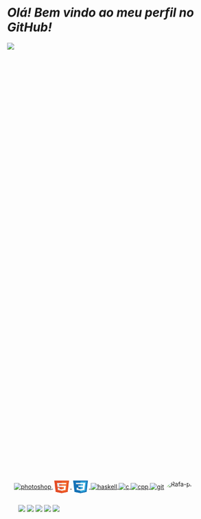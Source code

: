 # *Olá! Bem vindo ao meu perfil no GitHub!*

<div align="left" style="display: flex">
  <a href="https://github.com/ThurFerreira">
  <img height="180em" src="https://github-readme-stats.vercel.app/api?username=ThurFerreira&show_icons=true&theme=dark&include_all_commits=true&count_private=true"/>
 <!-- <img height="180em" src="https://github-readme-stats.vercel.app/api/top-langs/?username=ThurFerreira&layout=compact&langs_count=7&theme=dark"/>
</div> -->
  
<div style="display: inline_block"<br>
  <div style=margin-top:999px><br>
  <img align="center" alt="photoshop" height="30" width="40" src="https://cdn.jsdelivr.net/gh/devicons/devicon/icons/photoshop/photoshop-line.svg" />
  <img align="center" alt="HTML" height="30" width="40" src="https://raw.githubusercontent.com/devicons/devicon/master/icons/html5/html5-original.svg">
  <img align="center" alt="CSS" height="30" width="40" src="https://raw.githubusercontent.com/devicons/devicon/master/icons/css3/css3-original.svg">
  <img align="center" alt="haskell" height="30" width="40" src="https://cdn.jsdelivr.net/gh/devicons/devicon/icons/haskell/haskell-original.svg" />
  <img align="center" alt="c" height="30" width="40" src="https://cdn.jsdelivr.net/gh/devicons/devicon/icons/c/c-original.svg" />
  <img align="center" alt="cpp" height="30" width="40" src="https://cdn.jsdelivr.net/gh/devicons/devicon/icons/cplusplus/cplusplus-original.svg" />
  <img align="center" alt="git" height="30" width="40" src="https://cdn.jsdelivr.net/gh/devicons/devicon/icons/git/git-original.svg" />        
  <img align="right" alt="Rafa-pic" height="150" style="border-radius:50px;" src="https://media.giphy.com/media/slVWEctHZKvWU/giphy.gif">
          
</div>

<div>
  <div style=margin:10px><br>
  <a href="https://www.instagram.com/arthur.ark/" target="_blank"><img src="https://img.shields.io/badge/-Instagram-%23E4405F?style=for-the-badge&logo=instagram&logoColor=white" target="_blank"></a>
  <a href="https://www.linkedin.com/in/arthur-ferreira-9263a21b7/" target="_blank"><img src="https://img.shields.io/badge/-LinkedIn-%230077B5?style=for-the-badge&logo=linkedin&logoColor=white" target="_blank"></a>
    <a href="mailto:arthurfsilva110@gmail.com" target="_blank"><img src="https://img.shields.io/badge/Gmail-D14836?style=for-the-badge&logo=gmail&logoColor=white" target="_blank"></a>
    <a href="https://open.spotify.com/user/8vh2zpj6g382sqhnd6htr3fh5?si=89edf2fa93fe473c" target="_blank"><img src="https://img.shields.io/badge/Spotify-1ED760?&style=for-the-badge&logo=spotify&logoColor=white" target="_blank"></a>
    <a href="https://steamcommunity.com/profiles/76561198314116872/" target="_blank"><img src="https://img.shields.io/badge/Steam-000000?style=for-the-badge&logo=steam&logoColor=white" target="_blank"></a>
 </div>
